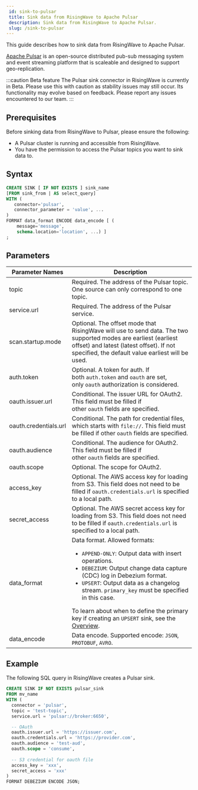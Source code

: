 ```yaml
---
 id: sink-to-pulsar
 title: Sink data from RisingWave to Apache Pulsar
 description: Sink data from RisingWave to Apache Pulsar.
 slug: /sink-to-pulsar
---
```


This guide describes how to sink data from RisingWave to Apache Pulsar.

[Apache Pulsar](https://pulsar.apache.org) is an open-source distributed pub-sub messaging system and event streaming platform that is scaleable and designed to support geo-replication.

:::caution Beta feature
The Pulsar sink connector in RisingWave is currently in Beta. Please use this with caution as stability issues may still occur. Its functionality may evolve based on feedback. Please report any issues encountered to our team.
:::

## Prerequisites

Before sinking data from RisingWave to Pulsar, please ensure the following:

- A Pulsar cluster is running and accessible from RisingWave.
- You have the permission to access the Pulsar topics you want to sink data to.

## Syntax

```sql
CREATE SINK [ IF NOT EXISTS ] sink_name
[FROM sink_from | AS select_query]
WITH (
   connector='pulsar',
   connector_parameter = 'value', ...
)
FORMAT data_format ENCODE data_encode [ (
    message='message',
    schema.location='location', ...) ]
;
```

## Parameters

| Parameter Names | Description |
| --------------- | ---------------------------------------------------------------------- |
|topic	|Required. The address of the Pulsar topic. One source can only correspond to one topic.|
|service.url	|Required. The address of the Pulsar service.|
|scan.startup.mode	|Optional. The offset mode that RisingWave will use to send data. The two supported modes are earliest (earliest offset) and latest (latest offset). If not specified, the default value earliest will be used.|
|auth.token	|Optional. A token for auth. If both `auth.token` and `oauth` are set, only `oauth` authorization is considered.|
|oauth.issuer.url	|Conditional. The issuer URL for OAuth2. This field must be filled if other `oauth` fields are specified.|
|oauth.credentials.url	|Conditional. The path for credential files, which starts with `file://`. This field must be filled if other `oauth` fields are specified.|
|oauth.audience	|Conditional. The audience for OAuth2. This field must be filled if other `oauth` fields are specified.|
|oauth.scope	|Optional. The scope for OAuth2.|
|access_key	|Optional. The AWS access key for loading from S3. This field does not need to be filled if `oauth.credentials.url` is specified to a local path.|
|secret_access	|Optional. The AWS secret access key for loading from S3. This field does not need to be filled if `oauth.credentials.url` is specified to a local path.|
|data_format| Data format. Allowed formats:<ul><li> `APPEND-ONLY`: Output data with insert operations.</li><li> `DEBEZIUM`: Output change data capture (CDC) log in Debezium format.</li><li> `UPSERT`: Output data as a changelog stream. `primary_key` must be specified in this case. </li></ul> To learn about when to define the primary key if creating an `UPSERT` sink, see the [Overview](/data-delivery.md).|
|data_encode| Data encode. Supported encode: `JSON`, `PROTOBUF`, `AVRO`.|

## Example

The following SQL query in RisingWave creates a Pulsar sink.

```sql
CREATE SINK IF NOT EXISTS pulsar_sink
FROM mv_name
WITH (
  connector = 'pulsar',
  topic = 'test-topic',
  service.url = 'pulsar://broker:6650',

  -- OAuth 
  oauth.issuer.url = 'https://issuer.com',
  oauth.credentials.url = 'https://provider.com',
  oauth.audience = 'test-aud',
  oauth.scope = 'consume',
  
  -- S3 credential for oauth file 
  access_key = 'xxx',
  secret_access = 'xxx' 
)
FORMAT DEBEZIUM ENCODE JSON;
```